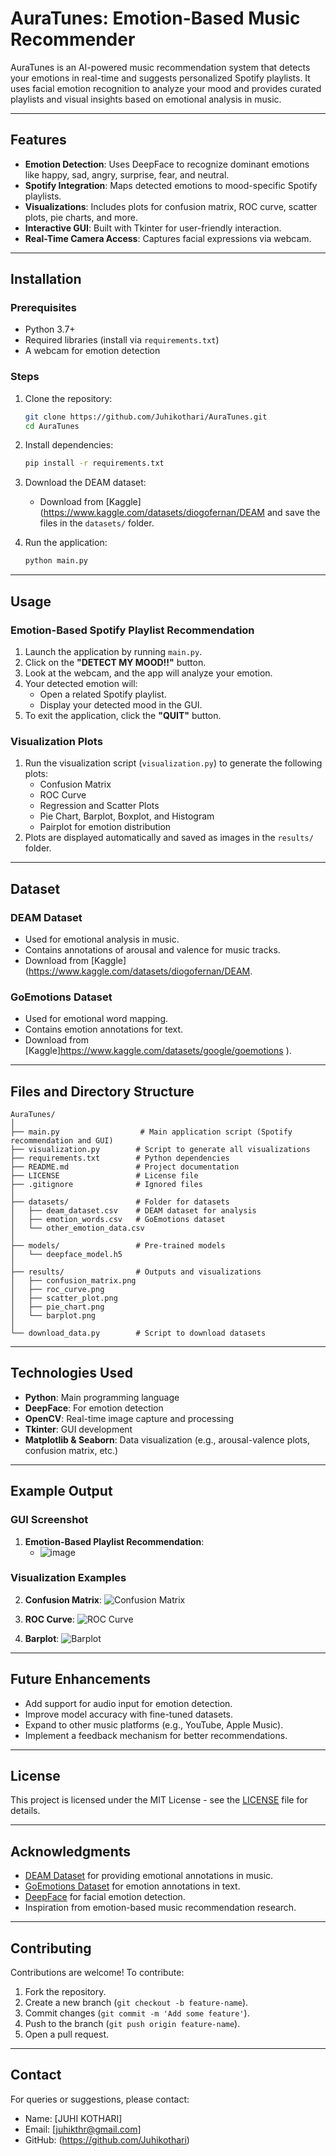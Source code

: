 # AuraTunes: Emotion-Based Music Recommender

AuraTunes is an AI-powered music recommendation system that detects your emotions in real-time and suggests personalized Spotify playlists. It uses facial emotion recognition to analyze your mood and provides curated playlists and visual insights based on emotional analysis in music.

---

## Features

- **Emotion Detection**: Uses DeepFace to recognize dominant emotions like happy, sad, angry, surprise, fear, and neutral.
- **Spotify Integration**: Maps detected emotions to mood-specific Spotify playlists.
- **Visualizations**: Includes plots for confusion matrix, ROC curve, scatter plots, pie charts, and more.
- **Interactive GUI**: Built with Tkinter for user-friendly interaction.
- **Real-Time Camera Access**: Captures facial expressions via webcam.

---

## Installation

### Prerequisites

- Python 3.7+
- Required libraries (install via `requirements.txt`)
- A webcam for emotion detection

### Steps

1. Clone the repository:

   ```bash
   git clone https://github.com/Juhikothari/AuraTunes.git
   cd AuraTunes
   ```

2. Install dependencies:

   ```bash
   pip install -r requirements.txt
   ```

3. Download the DEAM dataset:

   - Download from [Kaggle](https://www.kaggle.com/datasets/diogofernan/DEAM and save the files in the `datasets/` folder.

4. Run the application:

   ```bash
   python main.py
   ```

---

## Usage

### Emotion-Based Spotify Playlist Recommendation

1. Launch the application by running `main.py`.
2. Click on the **"DETECT MY MOOD!!"** button.
3. Look at the webcam, and the app will analyze your emotion.
4. Your detected emotion will:
   - Open a related Spotify playlist.
   - Display your detected mood in the GUI.
5. To exit the application, click the **"QUIT"** button.

### Visualization Plots

1. Run the visualization script (`visualization.py`) to generate the following plots:
   - Confusion Matrix
   - ROC Curve
   - Regression and Scatter Plots
   - Pie Chart, Barplot, Boxplot, and Histogram
   - Pairplot for emotion distribution
2. Plots are displayed automatically and saved as images in the `results/` folder.

---

## Dataset

### DEAM Dataset

- Used for emotional analysis in music.
- Contains annotations of arousal and valence for music tracks.
- Download from [Kaggle](https://www.kaggle.com/datasets/diogofernan/DEAM.

### GoEmotions Dataset

- Used for emotional word mapping.
- Contains emotion annotations for text.
- Download from [Kaggle]https://www.kaggle.com/datasets/google/goemotions
).

---

## Files and Directory Structure

```
AuraTunes/
│
├── main.py                  # Main application script (Spotify recommendation and GUI)
├── visualization.py        # Script to generate all visualizations
├── requirements.txt        # Python dependencies
├── README.md               # Project documentation
├── LICENSE                 # License file
├── .gitignore              # Ignored files
│
├── datasets/               # Folder for datasets
│   ├── deam_dataset.csv    # DEAM dataset for analysis
│   ├── emotion_words.csv   # GoEmotions dataset
│   └── other_emotion_data.csv
│
├── models/                 # Pre-trained models
│   └── deepface_model.h5
│
├── results/                # Outputs and visualizations
│   ├── confusion_matrix.png
│   ├── roc_curve.png
│   ├── scatter_plot.png
│   ├── pie_chart.png
│   └── barplot.png
│
└── download_data.py        # Script to download datasets
```

---

## Technologies Used

- **Python**: Main programming language
- **DeepFace**: For emotion detection
- **OpenCV**: Real-time image capture and processing
- **Tkinter**: GUI development
- **Matplotlib & Seaborn**: Data visualization (e.g., arousal-valence plots, confusion matrix, etc.)

---

## Example Output

### GUI Screenshot

1. **Emotion-Based Playlist Recommendation**:
   - ![image](https://github.com/user-attachments/assets/68c855f5-f927-4b33-8909-583ce20d3345)



### Visualization Examples

2. **Confusion Matrix**: ![Confusion Matrix](results/confusion_matrix.png)

3. **ROC Curve**: ![ROC Curve](results/roc_curve.png)

4. **Barplot**: ![Barplot](results/barplot.png)

---

## Future Enhancements

- Add support for audio input for emotion detection.
- Improve model accuracy with fine-tuned datasets.
- Expand to other music platforms (e.g., YouTube, Apple Music).
- Implement a feedback mechanism for better recommendations.

---

## License

This project is licensed under the MIT License - see the [LICENSE](LICENSE) file for details.

---

## Acknowledgments

- [DEAM Dataset]((https://www.kaggle.com/datasets/diogofernan/DEAM)) for providing emotional annotations in music.
- [GoEmotions Dataset](https://www.kaggle.com/datasets/google/goemotions) for emotion annotations in text.
- [DeepFace](https://github.com/serengil/deepface) for facial emotion detection.
- Inspiration from emotion-based music recommendation research.

---

## Contributing

Contributions are welcome! To contribute:

1. Fork the repository.
2. Create a new branch (`git checkout -b feature-name`).
3. Commit changes (`git commit -m 'Add some feature'`).
4. Push to the branch (`git push origin feature-name`).
5. Open a pull request.

---

## Contact

For queries or suggestions, please contact:

- Name: [JUHI KOTHARI]
- Email: [juhikthr@gmail.com]
- GitHub: (https://github.com/Juhikothari)

